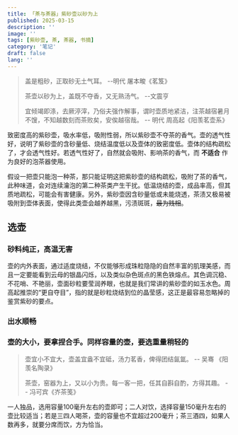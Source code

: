 ```yaml
---
title: 「茶与茶器」紫砂壶以砂为上
published: 2025-03-15
description: ''
image: ''
tags: [紫砂壶, 茶, 茶器, 书摘]
category: '笔记'
draft: false 
lang: ''
---
```


> 盖是粗砂，正取砂无土气耳。 --明代 屠本畯《茗笈》
>
> 茶壶以砂为上，盖既不夺香，又无熟汤气。 --文震亨
>
> 宜倾竭即涤，去厥渟滓，乃俗夫强作解事，谓时壶质地紧洁，注茶越宿暑月不馊，不知越数刻而茶败矣，安俟越宿哉。 -- 明代 周高起《阳羡茗壶系》

致密度高的紫砂壶，吸水率低，吸附性弱，所以紫砂壶不夺茶的香气。壶的透气性好，说明了紫砂壶的含砂量低、烧结温度低以及壶体的致密度低。壶体的结构疏松了，才会透气性好。若透气性好了，自然就会吸附、影响茶的香气，而 **不适合** 作为良好的泡茶器使用。

假设一把壶只能泡一种茶，那只能证明这把紫砂壶的结构疏松，吸附了茶的香气，此种味道，会对连续瀹泡的第二种茶类产生干扰。低温烧结的壶，成品率高，但其质地疏松，可能会有害健康。另外，紫砂壶因含砂量低或未能烧透，茶渍又极易被吸附到壶体表面，使得此类壶会越养越黑，污渍斑斑，~~最为贱相~~。

## 选壶

### 砂料纯正，高温无害

壶的内外表面，通过适度烧结，不仅能够形成珠粒隐隐的自然丰富的肌理美感，而且一定要能看到云母的银晶闪烁，以及类似杂色斑点的黑色铁熔点。其色调沉稳、不花哨、不艳丽，壶面砂粒要莹润养眼，也就是我们常讲的紫砂壶的如玉水色。周高起推崇的“更自夺目”，指的就是砂粒烧结到位的晶莹感，这正是最容易忽略掉的鉴赏紫砂的要点。

### 出水顺畅

### 壶的大小，要拿捏合手。同样容量的壶，要选重量稍轻的

> 壶宜小不宜大，壶盖宜盎不宜砥，汤力茗香，俾得团结氤氲。 -- 吴骞 《阳羡名陶录》
>
> 茶壶，窑器为上，又以小为贵。每一客一把，任其自斟自酌，方得其趣。 -- 冯可宾《岕茶笺》

一人独品，选用容量100毫升左右的壶即可；二人对饮，选择容量150毫升左右的壶比较适当；若是三四人喝茶，壶的容量也不宜超过200毫升；茶三酒四，如果人数再多，就要分席而饮，方为恰当。

